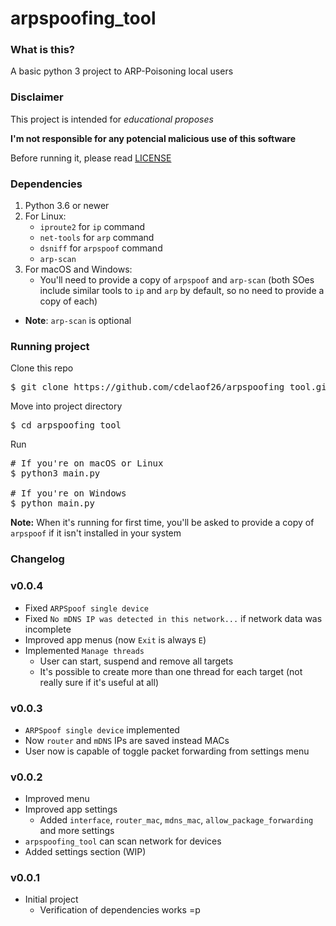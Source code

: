 # arpspoofing_tool

### What is this?

A basic python 3 project to ARP-Poisoning local users

### Disclaimer

This project is intended for _educational proposes_

**I'm not responsible for any potencial malicious use of this software**

Before running it, please read [LICENSE](LICENSE)

### Dependencies 

1. Python 3.6 or newer
2. For Linux:
   - `iproute2` for `ip` command
   - `net-tools` for `arp` command
   - `dsniff` for `arpspoof` command
   - `arp-scan`
3. For macOS and Windows:
   - You'll need to provide a copy of `arpspoof` and `arp-scan`
     (both SOes include similar tools to `ip` and `arp` by default, 
     so no need to provide a copy of each)

- **Note**: `arp-scan` is optional

### Running project

Clone this repo

<pre>
$ git clone https://github.com/cdelaof26/arpspoofing_tool.git
</pre>

Move into project directory

<pre>
$ cd arpspoofing_tool
</pre>

Run

<pre>
# If you're on macOS or Linux
$ python3 main.py

# If you're on Windows
$ python main.py
</pre>

**Note:**
When it's running for first time, you'll be asked to 
provide a copy of `arpspoof` if it isn't
installed in your system



### Changelog

### v0.0.4
- Fixed `ARPSpoof single device`
- Fixed `No mDNS IP was detected in this network...` if network data 
  was incomplete
- Improved app menus (now `Exit` is always `E`)
- Implemented `Manage threads`
  - User can start, suspend and remove all targets
  - It's possible to create more than one thread for each target 
    (not really sure if it's useful at all)


### v0.0.3
- `ARPSpoof single device` implemented
- Now `router` and `mDNS` IPs are saved instead MACs
- User now is capable of toggle packet forwarding from settings menu


### v0.0.2

- Improved menu
- Improved app settings
  - Added `interface`, `router_mac`, `mdns_mac`,
    `allow_package_forwarding` and more settings
- `arpspoofing_tool` can scan network for devices
- Added settings section (WIP)


### v0.0.1

- Initial project
  - Verification of dependencies works =p
